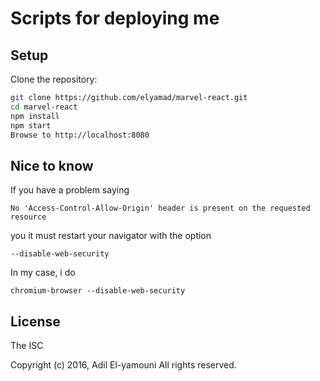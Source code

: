 # Scripts for deploying me

## Setup
Clone the repository:

```sh
git clone https://github.com/elyamad/marvel-react.git
cd marvel-react
npm install
npm start
Browse to http://localhost:8080
```
## Nice to know
If you have a problem saying
``` 
No 'Access-Control-Allow-Origin' header is present on the requested resource
```
you it must restart your navigator with the option 
```
--disable-web-security
```

In my case, i do 
```
chromium-browser --disable-web-security
```

License
-------

The ISC

Copyright (c) 2016, Adil El-yamouni
All rights reserved.
